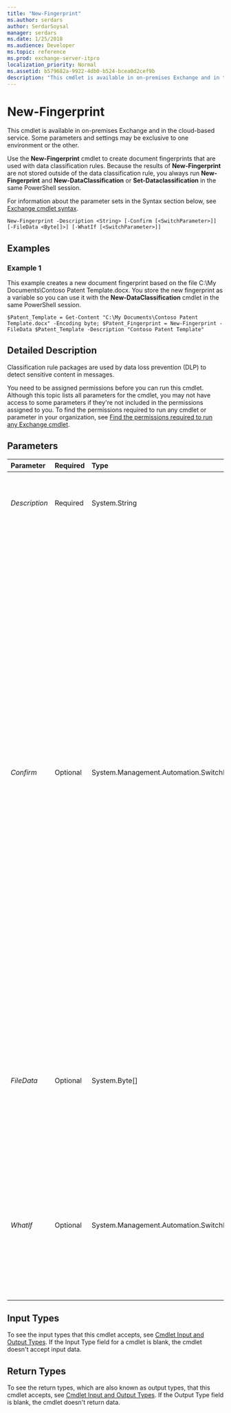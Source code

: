 ```yaml
---
title: "New-Fingerprint"
ms.author: serdars
author: SerdarSoysal
manager: serdars
ms.date: 1/25/2018
ms.audience: Developer
ms.topic: reference
ms.prod: exchange-server-itpro
localization_priority: Normal
ms.assetid: b579682a-9922-4db0-b524-bcea0d2cef9b
description: "This cmdlet is available in on-premises Exchange and in the cloud-based service. Some parameters and settings may be exclusive to one environment or the other."
---
```


# New-Fingerprint

This cmdlet is available in on-premises Exchange and in the cloud-based service. Some parameters and settings may be exclusive to one environment or the other. 
  
Use the **New-Fingerprint** cmdlet to create document fingerprints that are used with data classification rules. Because the results of **New-Fingerprint** are not stored outside of the data classification rule, you always run **New-Fingerprint** and **New-DataClassification** or **Set-Dataclassification** in the same PowerShell session.
  
For information about the parameter sets in the Syntax section below, see [Exchange cmdlet syntax](https://technet.microsoft.com/library/bb123552.aspx). 
  
```
New-Fingerprint -Description <String> [-Confirm [<SwitchParameter>]] [-FileData <Byte[]>] [-WhatIf [<SwitchParameter>]]

```

## Examples
<a name="Examples"> </a>

### Example 1

This example creates a new document fingerprint based on the file C:\My Documents\Contoso Patent Template.docx. You store the new fingerprint as a variable so you can use it with the **New-DataClassification** cmdlet in the same PowerShell session.
  
```
$Patent_Template = Get-Content "C:\My Documents\Contoso Patent Template.docx" -Encoding byte; $Patent_Fingerprint = New-Fingerprint -FileData $Patent_Template -Description "Contoso Patent Template"
```

## Detailed Description
<a name="DetailedDescription"> </a>

Classification rule packages are used by data loss prevention (DLP) to detect sensitive content in messages.
  
You need to be assigned permissions before you can run this cmdlet. Although this topic lists all parameters for the cmdlet, you may not have access to some parameters if they're not included in the permissions assigned to you. To find the permissions required to run any cmdlet or parameter in your organization, see [Find the permissions required to run any Exchange cmdlet](https://technet.microsoft.com/library/mt432940.aspx).
  
## Parameters
<a name="DetailedDescription"> </a>

|**Parameter**|**Required**|**Type**|**Description**|
|:-----|:-----|:-----|:-----|
| _Description_ <br/> |Required  <br/> |System.String  <br/> |The _Description_ parameter specifies a description for the document fingerprint. <br/> |
| _Confirm_ <br/> |Optional  <br/> |System.Management.Automation.SwitchParameter  <br/> | The _Confirm_ switch specifies whether to show or hide the confirmation prompt. How this switch affects the cmdlet depends on if the cmdlet requires confirmation before proceeding. <br/>  Destructive cmdlets (for example, **Remove-\*** cmdlets) have a built-in pause that forces you to acknowledge the command before proceeding. For these cmdlets, you can skip the confirmation prompt by using this exact syntax: `-Confirm:$false`.  <br/>  Most other cmdlets (for example, **New-\*** and **Set-\*** cmdlets) don't have a built-in pause. For these cmdlets, specifying the _Confirm_ switch without a value introduces a pause that forces you acknowledge the command before proceeding. <br/> |
| _FileData_ <br/> |Optional  <br/> |System.Byte[]  <br/> |The _FileData_ parameter specifies the file to use as a document fingerprint. <br/> You need to read the file to a byte-encoded object using the **Get-Content** cmdlet. For details, see the[Examples](new-fingerprint.md#Examples) section. <br/> |
| _WhatIf_ <br/> |Optional  <br/> |System.Management.Automation.SwitchParameter  <br/> |The _WhatIf_ switch simulates the actions of the command. You can use this switch to view the changes that would occur without actually applying those changes. You don't need to specify a value with this switch. <br/> |
   
## Input Types
<a name="InputTypes"> </a>

To see the input types that this cmdlet accepts, see [Cmdlet Input and Output Types](http://go.microsoft.com/fwlink/p/?linkId=616387). If the Input Type field for a cmdlet is blank, the cmdlet doesn't accept input data. 
  
## Return Types
<a name="ReturnTypes"> </a>

To see the return types, which are also known as output types, that this cmdlet accepts, see [Cmdlet Input and Output Types](http://go.microsoft.com/fwlink/p/?linkId=616387). If the Output Type field is blank, the cmdlet doesn't return data. 
  

